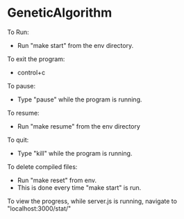 GeneticAlgorithm
================


To Run:
* Run "make start" from the env directory.

To exit the program:
* control+c

To pause:
* Type "pause" while the program is running.

To resume:
* Run "make resume" from the env directory

To quit:
* Type "kill" while the program is running.

To delete compiled files:
* Run "make reset" from env.
* This is done every time "make start" is run. 

To view the progress, while server.js is running, navigate to "localhost:3000/stat/"
